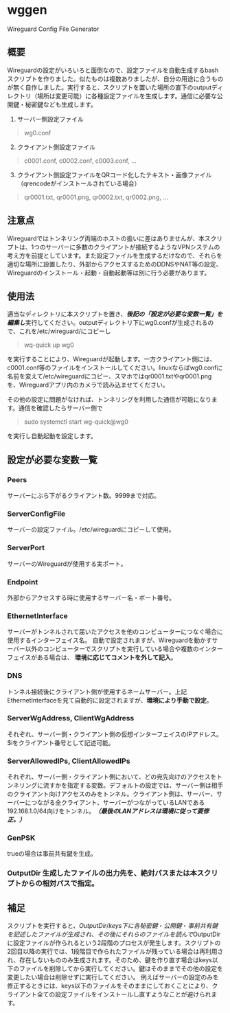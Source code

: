 # wggen
 Wireguard Config File Generator

## 概要

Wireguardの設定がいろいろと面倒なので、設定ファイルを自動生成するbashスクリプトを作りました。似たものは複数ありましたが、自分の用途に合うものが無く自作しました。実行すると、スクリプトを置いた場所の直下のoutputディレクトリ（場所は変更可能）に各種設定ファイルを生成します。通信に必要な公開鍵・秘密鍵なども生成します。
1. サーバー側設定ファイル
> wg0.conf
2. クライアント側設定ファイル
> c0001.conf, c0002.conf, c0003.conf, …
3. クライアント側設定ファイルをQRコード化したテキスト・画像ファイル（qrencodeがインストールされている場合）
> qr0001.txt, qr0001.png, qr0002.txt, qr0002.png, …
## 注意点
Wireguardではトンネリング両端のホストの扱いに差はありませんが、本スクリプトは、1つのサーバーに多数のクライアントが接続するようなVPNシステムの考え方を前提としています。また設定ファイルを生成するだけなので、それらを適切な場所に設置したり、外部からアクセスするためのDDNSやNAT等の設定、Wireguardのインストール・起動・自動起動等は別に行う必要があります。

## 使用法
適当なディレクトリに本スクリプトを置き、***後記の「設定が必要な変数一覧」を編集し***実行してください。outputディレクトリ下にwg0.confが生成されるので、これを/etc/wireguard/にコピーし
> wq-quick up wg0

を実行することにより、Wireguardが起動します。一方クライアント側には、c0001.conf等のファイルをインストールしてください。linuxならばwg0.confに名前を変えて/etc/wireguardにコピー、スマホではqr0001.txtやqr0001.pngを、Wireguardアプリ内のカメラで読み込ませてください。

その他の設定に問題がなければ、トンネリングを利用した通信が可能になります。通信を確認したらサーバー側で
> sudo systemctl start wg-quick@wg0

を実行し自動起動を設定します。

## 設定が必要な変数一覧
### Peers
サーバーにぶら下がるクライアント数。9999まで対応。
### ServerConfigFile
サーバーの設定ファイル。/etc/wireguardにコピーして使用。
### ServerPort
サーバーのWireguardが使用する実ポート。
### Endpoint
外部からアクセスする時に使用するサーバー名・ポート番号。
### EthernetInterface
 サーバーがトンネルされて届いたアクセスを他のコンピューターにつなぐ場合に使用するインターフェイス名。
自動で設定されますが、Wireguardを動かすサーバー以外のコンピューターでスクリプトを実行している場合や複数のインターフェイスがある場合は、
**環境に応じてコメントを外して記入**。
### DNS
トンネル接続後にクライアント側が使用するネームサーバー。上記EthernetInterfaceを見て自動的に設定されますが、**環境により手動で設定**。
### ServerWgAddress, ClientWgAddress
それぞれ、サーバー側・クライアント側の仮想インターフェイスのIPアドレス。$iをクライアント番号として記述可能。
### ServerAllowedIPs, ClientAllowedIPs
それぞれ、サーバー側・クライアント側において、どの宛先向けのアクセスをトンネリングに流すかを指定する変数。デフォルトの設定では、サーバー側は相手のクライアント向けアクセスのみをトンネル。クライアント側は、サーバー、サーバーにつながる全クライアント、サーバーがつながっているLANである192.168.1.0/64向けをトンネル。***（最後のLANアドレスは環境に従って要修正。）***
### GenPSK
trueの場合は事前共有鍵を生成。
### OutputDir 生成したファイルの出力先を、絶対パスまたは本スクリプトからの相対パスで指定。

## 補足
スクリプトを実行すると、$OutputDir/keys下に各秘密鍵・公開鍵・事前共有鍵を記述したファイルが生成され、その後にそれらのファイルを読んで$OutputDirに設定ファイルが作られるという2段階のプロセスが発生します。スクリプトの2回目以降の実行では、1段階目で作られたファイルが残っている場合は再利用され、存在しないもののみ生成されます。そのため、鍵を作り直す場合はkeys以下のファイルを削除してから実行してください。鍵はそのままでその他の設定を変更したい場合は削除せずに実行してください。 例えばサーバーの設定のみを修正するときには、keys以下のファイルをそのままにしておくことにより、クライアント全ての設定ファイルをインストールし直すようなことが避けられます。
